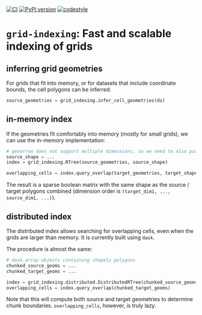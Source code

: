 [![CI](https://github.com/keewis/grid-indexing/actions/workflows/ci.yml/badge.svg?branch=main&event=push)](https://github.com/keewis/grid-indexing/actions/ci.yml?query=branch%3Amain+event%3Apush)
[![PyPI version](https://img.shields.io/pypi/v/grid-indexing.svg)](https://pypi.org/project/grid-indexing)
[![codestyle](https://img.shields.io/badge/code%20style-black-000000.svg)](https://github.com/python/black)

# `grid-indexing`: Fast and scalable indexing of grids

## inferring grid geometries

For grids that fit into memory, or for datasets that include coordinate bounds, the cell polygons can be inferred:

```python
source_geometries = grid_indexing.infer_cell_geometries(ds)
```

## in-memory index

If the geometries fit comfortably into memory (mostly for small grids), we can use the in-memory implementation:

```python
# geoarrow does not support multiple dimensions, so we need to also pass along the shape
source_shape = ...
index = grid_indexing.RTree(source_geometries, source_shape)

overlapping_cells = index.query_overlap(target_geometries, target_shape)
```

The result is a sparse boolean matrix with the same shape as the source / target polygons combined (dimension order is `(target_dim1, ..., source_dim1, ...)`).

## distributed index

The distributed index allows searching for overlapping cells, even when the grids are larger than memory. It is currently built using `dask`.

The procedure is almost the same:

```python
# dask.array objects containing shapely polygons
chunked_source_geoms = ...
chunked_target_geoms = ...

index = grid_indexing.distributed.DistributedRTree(chunked_source_geoms)
overlapping_cells = index.query_overlap(chunked_target_geoms)
```

Note that this will compute both source and target geometries to determine chunk boundaries. `overlapping_cells`, however, is truly lazy.
